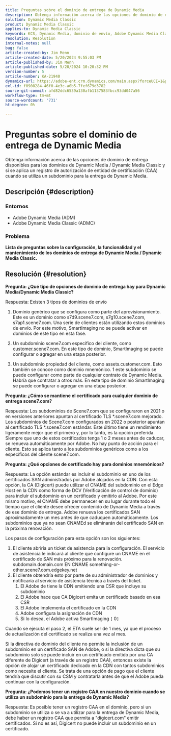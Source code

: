 ```yaml
---
title: Preguntas sobre el dominio de entrega de Dynamic Media
description: Obtenga información acerca de las opciones de dominio de entrega disponibles para los dominios de Dynamic Media / Dynamic Media Classic.
solution: Dynamic Media Classic
product: Dynamic Media Classic
applies-to: Dynamic Media Classic
keywords: KCS, Dynamic Media, dominio de envío, Adobe Dynamic Media Classic, Scene7, preguntas frecuentes, Adobe Dynamic Media
resolution: Resolution
internal-notes: null
bug: false
article-created-by: Jim Menn
article-created-date: 5/20/2024 9:55:03 PM
article-published-by: Jim Menn
article-published-date: 5/20/2024 10:20:32 PM
version-number: 5
article-number: KA-21940
dynamics-url: https://adobe-ent.crm.dynamics.com/main.aspx?forceUCI=1&pagetype=entityrecord&etn=knowledgearticle&id=53a2569c-f316-ef11-9f8a-6045bd006268
exl-id: f0908284-46f0-4e3c-a0b5-7fef679d3782
source-git-commit: afd82ddc6539a130afb1137583fbcc93dd047a56
workflow-type: tm+mt
source-wordcount: '731'
ht-degree: 0%

---
```


# Preguntas sobre el dominio de entrega de Dynamic Media


Obtenga información acerca de las opciones de dominio de entrega disponibles para los dominios de Dynamic Media / Dynamic Media Classic y si se aplica un registro de autorización de entidad de certificación (CAA) cuando se utiliza un subdominio para la entrega de Dynamic Media.

## Descripción {#description}


### <b>Entornos</b>

- Adobe Dynamic Media (ADM)
- Adobe Dynamic Media Classic (ADMC)


### <b>Problema</b>

<b>Lista de preguntas sobre la configuración, la funcionalidad y el mantenimiento de los dominios de entrega de Dynamic Media / Dynamic Media Classic.</b>


## Resolución {#resolution}


<b>Pregunta: ¿Qué tipo de opciones de dominio de entrega hay para Dynamic Media/Dynamic Media Classic?</b>

Respuesta: Existen 3 tipos de dominios de envío

1) Dominio genérico que se configura como parte del aprovisionamiento. Este es un dominio como s7d9.scene7.com, s7g10.scene7.com, s7ap1.scene7.com.
Una serie de clientes están utilizando estos dominios de envío. Por este motivo, SmartImaging no se puede activar en dominios de este tipo en esta fase.

2) Un subdominio scene7.com específico del cliente, como customer.scene7.com. En este tipo de dominio, SmartImaging se puede configurar o agregar en una etapa posterior.

3) Un subdominio propiedad del cliente, como assets.customer.com. Esto también se conoce como dominio mnemónico. 1 este subdominio se puede configurar como parte de cualquier contrato de Dynamic Media. Habría que contratar a otros más. En este tipo de dominio SmartImaging se puede configurar o agregar en una etapa posterior.

<b>Pregunta: ¿Cómo se mantiene el certificado para cualquier dominio de entrega scene7.com?</b>

Respuesta: Los subdominios de Scene7.com que se configuraron en 2021 o en versiones anteriores apuntan al certificado TLS \*.scene7.com mejorado. Los subdominios de Scene7.com configurados en 2022 o posterior apuntan al certificado TLS \*.scene7.com estándar. Este último tiene un rendimiento ligeramente mejor que el primero y, por lo tanto, es la opción preferida. Siempre que uno de estos certificados tenga 1 o 2 meses antes de caducar, se renueva automáticamente por Adobe. No hay punto de acción para el cliente. Esto se aplica tanto a los subdominios genéricos como a los específicos del cliente scene7.com.

<b>Pregunta: ¿Qué opciones de certificado hay para dominios mnemónicos?</b>

Respuesta: La opción estándar es incluir el subdominio en uno de los certificados SAN administrados por Adobe alojados en la CDN. Con esta opción, la CA (Digicert) puede utilizar el CNAME del subdominio en el Edge Host en la CDN como forma de DCV (Verificación de control de dominio) para incluir el subdominio en un certificado y emitirlo al Adobe. Por este mismo motivo, el CNAME debe permanecer en su lugar durante todo el tiempo que el cliente desee ofrecer contenido de Dynamic Media a través de ese dominio de entrega. Adobe renueva los certificados SAN aproximadamente un mes antes de que caduquen automáticamente. Los subdominios que ya no sean CNAMEd se eliminarán del certificado SAN en la próxima renovación.

Los pasos de configuración para esta opción son los siguientes:

1. El cliente abriría un ticket de asistencia para la configuración.    El servicio de asistencia le indicará al cliente que configure un CNAME en el certificado de SAN más próximo para la renovación.
subdomain.domain.com EN CNAME something-or-other.scene7.com.edgekey.net
2. El cliente obtendría esto por parte de su administrador de dominios y notificaría al servicio de asistencia técnica a través del ticket.
   1. El Adobe de tiene la CDN emitiendo una CSR que incluye su subdominio
   2. El Adobe hace que CA Digicert emita un certificado basado en esa CSR
   3. El Adobe implementa el certificado en la CDN
   4. Adobe configura la asignación de CDN
   5. Si lo desea, el Adobe activa SmartImaging `[` 0`]`


Cuando se ejecuta el paso 2, el ETA suele ser de 1 mes, ya que el proceso de actualización del certificado se realiza una vez al mes.

<!--
[`\[` 0`\]`  https://experienceleague.adobe.com/docs/experience-manager-65/assets/dynamic/imaging-faq.html?lang=en](http://`[`%200`]`%20%20https://experienceleague.adobe.com/docs/experience-manager-65/assets/dynamic/imaging-faq.html?lang=en)
-->

Si la directiva de dominio del cliente no permite la inclusión de un subdominio en un certificado SAN de Adobe, o si la directiva dicta que su subdominio solo se puede incluir en un certificado emitido por una CA diferente de Digicert (a través de un registro CAA), entonces existe la opción de alojar un certificado dedicado en la CDN con tantos subdominios como necesite el cliente. Se trata de una opción de pago que el cliente tendría que discutir con su CSM y contratarla antes de que el Adobe pueda continuar con la configuración.

<b>Pregunta: ¿Podemos tener un registro CAA en nuestro dominio cuando se utiliza un subdominio para la entrega de Dynamic Media?</b>

Respuesta: Es posible tener un registro CAA en el dominio, pero si un subdominio se utiliza o se va a utilizar para la entrega de Dynamic Media, debe haber un registro CAA que permita a &quot;digicert.com&quot; emitir certificados. Si no es así, Digicert no puede incluir un subdominio en un certificado.
